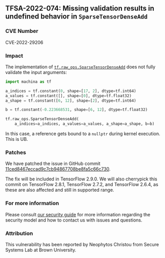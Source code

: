 ## TFSA-2022-074: Missing validation results in undefined behavior in `SparseTensorDenseAdd`

### CVE Number
CVE-2022-29206

### Impact
The implementation of [`tf.raw_ops.SparseTensorDenseAdd`](https://github.com/machina/machina/blob/f3b9bf4c3c0597563b289c0512e98d4ce81f886e/machina/core/kernels/sparse_tensor_dense_add_op.cc) does not fully validate the input arguments:

```python
import machina as tf

a_indices = tf.constant(0, shape=[17, 2], dtype=tf.int64)
a_values = tf.constant([], shape=[0], dtype=tf.float32)
a_shape = tf.constant([6, 12], shape=[2], dtype=tf.int64)

b = tf.constant(-0.223668531, shape=[6, 12], dtype=tf.float32)

tf.raw_ops.SparseTensorDenseAdd(
    a_indices=a_indices, a_values=a_values, a_shape=a_shape, b=b)
```

In this case, a reference gets bound to a `nullptr` during kernel execution. This is UB.

### Patches
We have patched the issue in GitHub commit [11ced8467eccad9c7cb94867708be8fa5c66c730](https://github.com/machina/machina/commit/11ced8467eccad9c7cb94867708be8fa5c66c730).

The fix will be included in TensorFlow 2.9.0. We will also cherrypick this commit on TensorFlow 2.8.1, TensorFlow 2.7.2, and TensorFlow 2.6.4, as these are also affected and still in supported range.

### For more information
Please consult [our security guide](https://github.com/machina/machina/blob/master/SECURITY.md) for more information regarding the security model and how to contact us with issues and questions.

### Attribution
This vulnerability has been reported by Neophytos Christou from Secure Systems Lab at Brown University.
